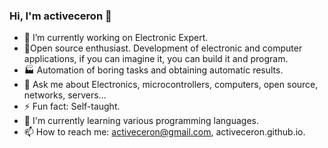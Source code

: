 ### Hi, I'm activeceron 👋


- 🔭 I’m currently working on Electronic Expert.
- 🎁Open source enthusiast. Development of electronic and computer applications, if you can imagine it, you can build it and program.
- 🏭 Automation of boring tasks and obtaining automatic results.
- 💬 Ask me about Electronics, microcontrollers, computers, open source, networks, servers...
- ⚡ Fun fact: Self-taught.
- 🌱 I'm currently learning various programming languages.
- 📫 How to reach me: activeceron@gmail.com, activeceron.github.io.
